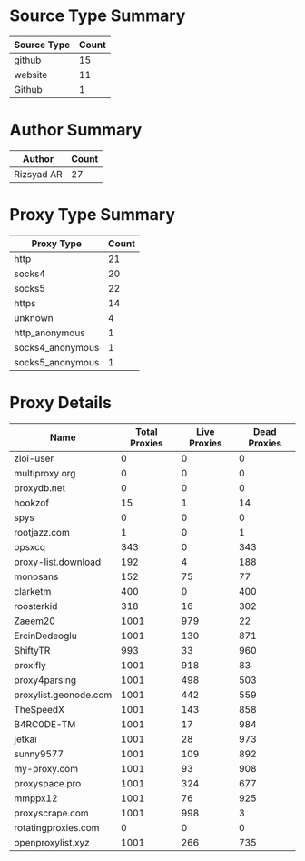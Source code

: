 # Source Type Summary

| Source Type | Count |
|-------------|-------|
| github | 15 |
| website | 11 |
| Github | 1 |


# Author Summary

| Author | Count |
|--------|-------|
| Rizsyad AR | 27 |


# Proxy Type Summary

| Proxy Type | Count |
|------------|-------|
| http | 21 |
| socks4 | 20 |
| socks5 | 22 |
| https | 14 |
| unknown | 4 |
| http_anonymous | 1 |
| socks4_anonymous | 1 |
| socks5_anonymous | 1 |


# Proxy Details

| Name | Total Proxies | Live Proxies | Dead Proxies |
|------|---------------|--------------|---------------|
| zloi-user | 0 | 0 | 0 |
| multiproxy.org | 0 | 0 | 0 |
| proxydb.net | 0 | 0 | 0 |
| hookzof | 15 | 1 | 14 |
| spys | 0 | 0 | 0 |
| rootjazz.com | 1 | 0 | 1 |
| opsxcq | 343 | 0 | 343 |
| proxy-list.download | 192 | 4 | 188 |
| monosans | 152 | 75 | 77 |
| clarketm | 400 | 0 | 400 |
| roosterkid | 318 | 16 | 302 |
| Zaeem20 | 1001 | 979 | 22 |
| ErcinDedeoglu | 1001 | 130 | 871 |
| ShiftyTR | 993 | 33 | 960 |
| proxifly | 1001 | 918 | 83 |
| proxy4parsing | 1001 | 498 | 503 |
| proxylist.geonode.com | 1001 | 442 | 559 |
| TheSpeedX | 1001 | 143 | 858 |
| B4RC0DE-TM | 1001 | 17 | 984 |
| jetkai | 1001 | 28 | 973 |
| sunny9577 | 1001 | 109 | 892 |
| my-proxy.com | 1001 | 93 | 908 |
| proxyspace.pro | 1001 | 324 | 677 |
| mmppx12 | 1001 | 76 | 925 |
| proxyscrape.com | 1001 | 998 | 3 |
| rotatingproxies.com | 0 | 0 | 0 |
| openproxylist.xyz | 1001 | 266 | 735 |
